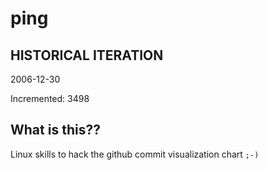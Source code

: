# ping

## HISTORICAL ITERATION
2006-12-30

Incremented: 3498

## What is this?? 
Linux skills to hack the github commit visualization chart `;-)`
